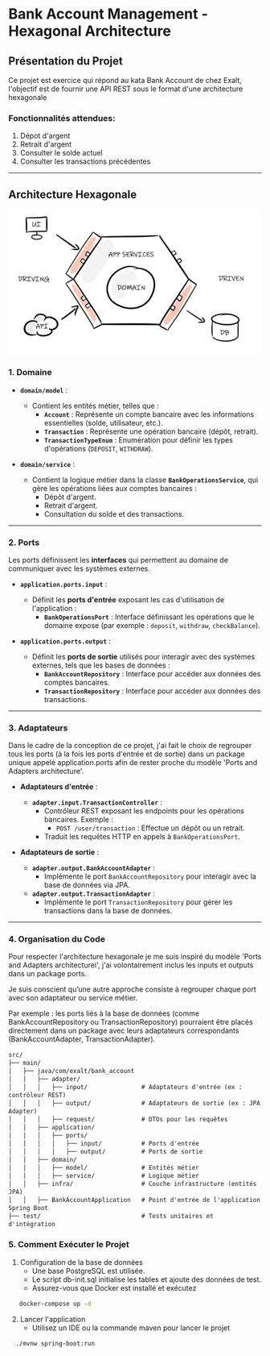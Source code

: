 # **Bank Account Management - Hexagonal Architecture**

## **Présentation du Projet**

Ce projet est exercice qui répond au kata Bank Account de chez Exalt, l'objectif est de fournir une API REST sous le format d'une architecture hexagonale 

### **Fonctionnalités attendues:**

1. Dépot d'argent
2. Retrait d'argent
3. Consulter le solde actuel
4. Consulter les transactions précédentes

---

## **Architecture Hexagonale**

![img.png](img.png)

### **1. Domaine**

- **`domain/model`** :
    - Contient les entités métier, telles que :
        - **`Account`** : Représente un compte bancaire avec les informations essentielles (solde, utilisateur, etc.).
        - **`Transaction`** : Représente une opération bancaire (dépôt, retrait).
        - **`TransactionTypeEnum`** : Enumération pour définir les types d'opérations (`DEPOSIT`, `WITHDRAW`).

- **`domain/service`** :
    - Contient la logique métier dans la classe **`BankOperationsService`**, qui gère les opérations liées aux comptes bancaires :
        - Dépôt d'argent.
        - Retrait d'argent.
        - Consultation du solde et des transactions.

---

### **2. Ports**
Les ports définissent les **interfaces** qui permettent au domaine de communiquer avec les systèmes externes.

- **`application.ports.input`** :
    - Définit les **ports d'entrée** exposant les cas d'utilisation de l'application :
        - **`BankOperationsPort`** : Interface définissant les opérations que le domaine expose (par exemple : `deposit`, `withdraw`, `checkBalance`).

- **`application.ports.output`** :
    - Définit les **ports de sortie** utilisés pour interagir avec des systèmes externes, tels que les bases de données :
        - **`BankAccountRepository`** : Interface pour accéder aux données des comptes bancaires.
        - **`TransactionRepository`** : Interface pour accéder aux données des transactions.

---

### **3. Adaptateurs**
Dans le cadre de la conception de ce projet, j'ai fait le choix de regrouper tous les ports (à la fois les ports d'entrée et de sortie) dans un package unique appelé application.ports afin de rester proche du modèle 'Ports and Adapters architecture'.

- **Adaptateurs d'entrée** :
    - **`adapter.input.TransactionController`** :
        - Contrôleur REST exposant les endpoints pour les opérations bancaires. Exemple :
            - `POST /user/transaction` : Effectue un dépôt ou un retrait.
        - Traduit les requêtes HTTP en appels à `BankOperationsPort`.

- **Adaptateurs de sortie** :
    - **`adapter.output.BankAccountAdapter`** :
        - Implémente le port `BankAccountRepository` pour interagir avec la base de données via JPA.
    - **`adapter.output.TransactionAdapter`** :
        - Implémente le port `TransactionRepository` pour gérer les transactions dans la base de données.

---

### **4. Organisation du Code**
Pour respecter l'architecture hexagonale je me suis inspiré du modèle 'Ports and Adapters architecturei', j'ai volontairement inclus les inputs et outputs dans un package ports.

Je suis conscient qu’une autre approche consiste à regrouper chaque port avec son adaptateur ou service métier. 

Par exemple : les ports liés à la base de données (comme BankAccountRepository ou TransactionRepository) pourraient être placés directement dans un package avec leurs adaptateurs correspondants (BankAccountAdapter, TransactionAdapter).
````plain
src/
├── main/
│   ├── java/com/exalt/bank_account
│   │   ├── adapter/
│   │   │   ├── input/               # Adaptateurs d'entrée (ex : contrôleur REST)
│   │   │   ├── output/              # Adaptateurs de sortie (ex : JPA Adapter)
│   │   │   ├── request/             # DTOs pour les requêtes
│   │   ├── application/
│   │   │   ├── ports/
│   │   │   │   ├── input/           # Ports d'entrée
│   │   │   │   ├── output/          # Ports de sortie
│   │   ├── domain/
│   │   │   ├── model/               # Entités métier
│   │   │   ├── service/             # Logique métier
│   │   ├── infra/                   # Couche infrastructure (entités JPA)
│   │   ├── BankAccountApplication   # Point d'entrée de l'application Spring Boot
├── test/                            # Tests unitaires et d'intégration
````
### **5. Comment Exécuter le Projet**
1. Configuration de la base de données
   - Une base PostgreSQL est utilisée.
   - Le script db-init.sql initialise les tables et ajoute des données de test.
   - Assurez-vous que Docker est installé et exécutez 
````bash
   docker-compose up -d 
````
2. Lancer l'application
   - Utilisez un IDE ou la commande maven pour lancer le projet
````bash
  ./mvnw spring-boot:run
````